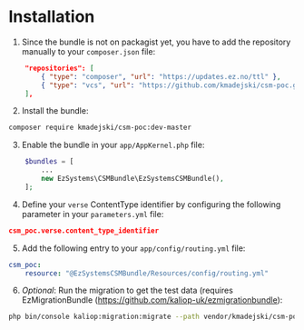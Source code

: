 # Installation

1) Since the bundle is not on packagist yet, you have to add the repository manually to your `composer.json` file:
```json
    "repositories": [
        { "type": "composer", "url": "https://updates.ez.no/ttl" },
        { "type": "vcs", "url": "https://github.com/kmadejski/csm-poc.git" }
    ],
```

2) Install the bundle:
```bash
composer require kmadejski/csm-poc:dev-master
```

3) Enable the bundle in your `app/AppKernel.php` file:
```php
    $bundles = [
        ...
        new EzSystems\CSMBundle\EzSystemsCSMBundle(),
    ];
```

4) Define your `verse` ContentType identifier by configuring the following parameter in your `parameters.yml` file:
```json
csm_poc.verse.content_type_identifier
```

5) Add the following entry to your `app/config/routing.yml` file:
```yaml
csm_poc:
    resource: "@EzSystemsCSMBundle/Resources/config/routing.yml"
```

6) *Optional*: Run the migration to get the test data (requires EzMigrationBundle (https://github.com/kaliop-uk/ezmigrationbundle):
```bash
php bin/console kaliop:migration:migrate --path vendor/kmadejski/csm-poc/src/bundle/MigrationVersions
```
